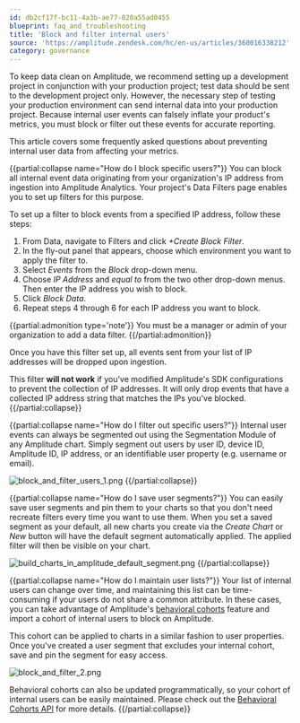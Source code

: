 ```yaml
---
id: db2cf17f-bc11-4a3b-ae77-020a55ad0455
blueprint: faq_and_troubleshooting
title: 'Block and filter internal users'
source: 'https://amplitude.zendesk.com/hc/en-us/articles/360016338212'
category: governance
---
```

To keep data clean on Amplitude, we recommend setting up a development project in conjunction with your production project; test data should be sent to the development project only. However, the necessary step of testing your production environment can send internal data into your production project. Because internal user events can falsely inflate your product's metrics, you must block or filter out these events for accurate reporting.

This article covers some frequently asked questions about preventing internal user data from affecting your metrics.


{{partial:collapse name="How do I block specific users?"}}
You can block all internal event data originating from your organization's IP address from ingestion into Amplitude Analytics. Your project's Data Filters page enables you to set up filters for this purpose.

To set up a filter to block events from a specified IP address, follow these steps:

1. From Data, navigate to Filters and click *+Create Block Filter*.
2. In the fly-out panel that appears, choose which environment you want to apply the filter to.
3. Select *Events* from the *Block* drop-down menu.
4. Choose *IP Address* and *equal to* from the two other drop-down menus. Then enter the IP address you wish to block.
5. Click *Block Data*.
6. Repeat steps 4 through 6 for each IP address you want to block.

{{partial:admonition type='note'}}
 You must be a manager or admin of your organization to add a data filter.
{{/partial:admonition}}

Once you have this filter set up, all events sent from your list of IP addresses will be dropped upon ingestion.

This filter **will not work** if you've modified Amplitude's SDK configurations to prevent the collection of IP addresses. It will only drop events that have a collected IP address string that matches the IPs you've blocked.
{{/partial:collapse}}


{{partial:collapse name="How do I filter out specific users?"}}
Internal user events can always be segmented out using the Segmentation Module of any Amplitude chart. Simply segment out users by user ID, device ID, Amplitude ID, IP address, or an identifiable user property (e.g. username or email). 

![block_and_filter_users_1.png](/docs/output/img/faq/block-and-filter-users-1-png.png)
{{/partial:collapse}}


{{partial:collapse name="How do I save user segments?"}}
You can easily save user segments and pin them to your charts so that you don't need recreate filters every time you want to use them. When you set a saved segment as your default, all new charts you create via the *Create Chart* or *New* button will have the default segment automatically applied. The applied filter will then be visible on your chart.

![build_charts_in_amplitude_default_segment.png](/docs/output/img/faq/build-charts-in-amplitude-default-segment-png.png)
{{/partial:collapse}}


{{partial:collapse name="How do I maintain user lists?"}}
Your list of internal users can change over time, and maintaining this list can be time-consuming if your users do not share a common attribute. In these cases, you can take advantage of Amplitude's [behavioral cohorts](/docs/analytics/behavioral-cohorts) feature and import a cohort of internal users to block on Amplitude.

This cohort can be applied to charts in a similar fashion to user properties. Once you've created a user segment that excludes your internal cohort, save and pin the segment for easy access.

![block_and_filter_2.png](/docs/output/img/faq/block-and-filter-2-png.png)

Behavioral cohorts can also be updated programmatically, so your cohort of internal users can be easily maintained. Please check out the [Behavioral Cohorts API](/docs/apis/analytics/behavioral-cohorts) for more details.
{{/partial:collapse}}
